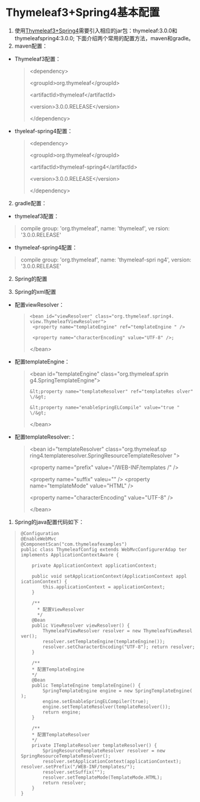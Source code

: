 # Thymeleaf3+Spring4基本配置

1. 使用[Thymeleaf3+Spring4](http://www.thymeleaf.org/doc/articles/thymeleaf3migration.html)需要引入相应的jar包：thymeleaf:3.0.0和thymeleafspring4:3.0.0; 下面介绍两个常用的配置方法，maven和gradle。
  1. maven配置：

  * Thymeleaf3配置：

    > &lt;dependency&gt;
    > 
    > &lt;groupId&gt;org.thymeleaf&lt;\/groupId&gt;
    > 
    > &lt;artifactId&gt;thymeleaf&lt;\/artifactId&gt;
    > 
    > &lt;version&gt;3.0.0.RELEASE&lt;\/version&gt;
    > 
    > &lt;\/dependency&gt;

  * thyeleaf-spring4配置：

    > &lt;dependency&gt;
    > 
    > &lt;groupId&gt;org.thymeleaf&lt;\/groupId&gt;
    > 
    > &lt;artifactId&gt;thymeleaf-spring4&lt;\/artifactId&gt;
    > 
    > &lt;version&gt;3.0.0.RELEASE&lt;\/version&gt;
    > 
    > &lt;\/dependency&gt;


  2. gradle配置：

  * thymeleaf3配置：

  > compile group: 'org.thymeleaf', name: 'thymeleaf', ve rsion: '3.0.0.RELEASE'

  * thymeleaf-spring4配置：

  > compile group: 'org.thymeleaf', name: 'thymeleaf-spri ng4', version: '3.0.0.RELEASE'

2. Spring的配置

3. Spring的xml配置

  * 配置viewResolver：
    > ```
    > <bean id="viewResolver" class="org.thymeleaf.spring4. view.ThymeleafViewResolver"> 
    >  <property name="templateEngine" ref="templateEngine " /> 
    > 
    >  <property name="characterEncoding" value="UTF-8" />; 
    > ```
    > 
    > &lt;\/bean&gt;



* 配置templateEngine：
  > &lt;bean id="templateEngine" class="org.thymeleaf.sprin g4.SpringTemplateEngine"&gt;
  > 
  > ```
  > &lt;property name="templateResolver" ref="templateRes olver" \/&gt; 
  > 
  > &lt;property name="enableSpringELCompile" value="true " \/&gt;
  > ```
  > 
  > &lt;\/bean&gt;


* 配置templateResolver:： 
  > &lt;bean id="templateResolver" class="org.thymeleaf.sp ring4.templateresolver.SpringResourceTemplateResolver "&gt;
  > 
  > &lt;property name="prefix" value="\/WEB-INF\/templates \/" \/&gt;
  > 
  > &lt;property name="suffix" valeu="" \/&gt; &lt;property name="templateMode" value="HTML" \/&gt;
  > 
  > &lt;property name="characterEncoding" value="UTF-8" \/&gt;
  > 
  > &lt;\/bean&gt;


1. Spring的java配置代码如下：

> ```
> @Configuration
> @EnableWebMvc
> @ComponentScan("com.thymeleafexamples")    
> public class ThymeleafConfig extends WebMvcConfigurerAdap ter implements ApplicationContextAware {
> 
>     private ApplicationContext applicationContext;
> 
>     public void setApplicationContext(ApplicationContext appl icationContext) { 
>         this.applicationContext = applicationContext; 
>     }
>     
>     /**
>       * 配置ViewResolver 
>       */ 
>     @Bean 
>     public ViewResolver viewResolver() { 
>         ThymeleafViewResolver resolver = new ThymeleafViewResol ver(); 
>         resolver.setTemplateEngine(templateEngine()); 
>         resolver.setCharacterEncoding("UTF-8"); return resolver; 
>     }
> 
>     /** 
>     * 配置TemplateEngine 
>     */ 
>     @Bean 
>     public TemplateEngine templateEngine() { 
>         SpringTemplateEngine engine = new SpringTemplateEngine( ); 
>         engine.setEnableSpringELCompiler(true); 
>         engine.setTemplateResolver(templateResolver()); 
>         return engine; 
>     }
>     
>     /** 
>     * 配置TemplateResolver 
>     */ 
>     private ITemplateResolver templateResolver() { 
>         SpringResourceTemplateResolver resolver = new SpringResourceTemplateResolver();      
>         resolver.setApplicationContext(applicationContext); resolver.setPrefix("/WEB-INF/templates/");          
>         resolver.setSuffix(""); 
>         resolver.setTemplateMode(TemplateMode.HTML); 
>         return resolver; 
>     }
> } 
> ```



